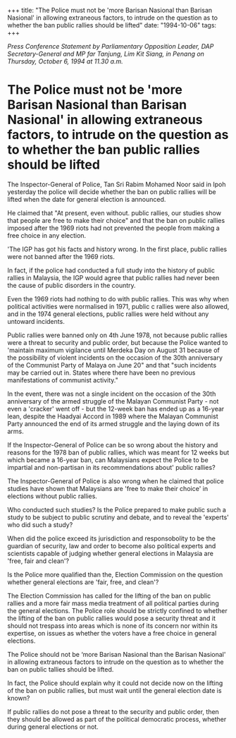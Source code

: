 +++ 
title: "The Police must not be 'more Barisan Nasional than Barisan Nasional' in allowing extraneous factors, to intrude on the question as to whether the ban public rallies should be lifted"
date: "1994-10-06"
tags:
+++

_Press Conference Statement by Parliamentary Opposition Leader, DAP Secretary-General and MP far Tanjung, Lim Kit Siang, in Penang on Thursday, October 6, 1994 at 11.30 a.m._

# The Police must not be 'more Barisan Nasional than Barisan Nasional' in allowing extraneous factors, to intrude on the question as to whether the ban public rallies should be lifted

The Inspector-General of Police, Tan Sri Rabim Mohamed Noor said in Ipoh yesterday the police will decide whether the ban on public rallies will be lifted when the date for general election is announced.</u>

He claimed that "At present, even without. public rallies, our studies show that people are free to make their choice" and that the ban on public rallies imposed after the 1969  riots had not prevented the people from making a free choice in any election.


'The IGP has got his facts and history wrong. In the first place, public rallies were not banned after the 1969 riots.

In fact, if the police had conducted a full study into the history of public rallies in Malaysia, the IGP would agree that public rallies had never been the cause of public disorders in the country.

Even the 1969 riots had nothing to do with public rallies. This was why when political activities were normalised in 1971, public c rallies were also allowed, and in the 1974 general elections, public rallies were held without any untoward incidents.

Public rallies were banned only on 4th June 1978, not because public rallies were a threat to security and public order, but because the Police wanted to 'maintain maximum vigilance until Merdeka Day on August 31 because of the possibility of violent incidents on the occasion of the 30th anniversary of the Communist Party of Malaya on June 20" and that "such incidents  may be carried out in. States where there have been no previous manifestations of communist activity."

In the event, there was not a single incident on the occasion of the 30th anniversary of the armed struggle of the Malayan Communist Party - not even	a 'cracker' went off - but the 12-week ban has ended up as a 16-year lean, despite the Haadyai Accord in 1989 where the Malayan Communist Party announced the end of its armed struggle and the laying down of its arms.

If the Inspector-General of Police can be so wrong about the history and reasons for the 1978 ban of public rallies, which was meant for 12 weeks but which became a 16-year ban, can Malaysians expect the Police to be impartial and non-partisan in its recommendations about' public rallies?

The Inspector-General of Police is also wrong when he claimed that police studies have shown that Malaysians are 'free to make their choice' in elections without public rallies.

Who conducted such studies? Is the Police prepared to make public such a study to be subject to public scrutiny and debate, and to reveal the 'experts' who did such a study?

When did the police exceed its jurisdiction  and responsobolity to be the guardian of security, law and order to become also political experts and scientists capable of judging whether general elections in Malaysia are 'free, fair and clean'?

Is the Police more qualified than the, Election Commission on the question whether general elections are 'fair, free, and clean'?

The Election Commission has called for the lifting of the ban on public rallies and a more fair mass media treatment of all political parties during the general elections. The Police role should be strictly confined to whether the lifting of the ban on public rallies would pose a security threat and it should not trespass into areas which is none of its concern nor within its expertise, on issues as whether the voters have a free choice in general elections.

The Police should not be ‘more Barisan Nasional than the Barisan Nasional' in allowing extraneous factors to intrude on the question as to whether the ban on public tallies should be lifted.

In fact, the Police should explain why it could not decide now on the lifting of the ban on public rallies, but must wait until the general election date is known?

If public rallies do not pose a threat to the security and public order, then they should be allowed as part of the political democratic process, whether during general elections or not.
 
